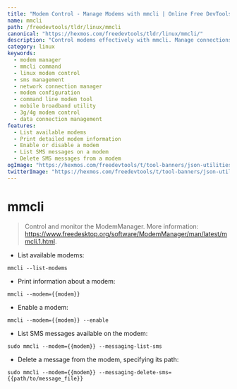 ```yaml
---
title: "Modem Control - Manage Modems with mmcli | Online Free DevTools by Hexmos"
name: mmcli
path: /freedevtools/tldr/linux/mmcli
canonical: "https://hexmos.com/freedevtools/tldr/linux/mmcli/"
description: "Control modems effectively with mmcli. Manage connections, send SMS, and monitor network status using this command line interface. Free online tool, no registration required."
category: linux
keywords:
  - modem manager
  - mmcli command
  - linux modem control
  - sms management
  - network connection manager
  - modem configuration
  - command line modem tool
  - mobile broadband utility
  - 3g/4g modem control
  - data connection management
features:
  - List available modems
  - Print detailed modem information
  - Enable or disable a modem
  - List SMS messages on a modem
  - Delete SMS messages from a modem
ogImage: "https://hexmos.com/freedevtools/t/tool-banners/json-utilities-banner.png"
twitterImage: "https://hexmos.com/freedevtools/t/tool-banners/json-utilities-banner.png"
---
```


# mmcli

> Control and monitor the ModemManager.
> More information: <https://www.freedesktop.org/software/ModemManager/man/latest/mmcli.1.html>.

- List available modems:

`mmcli --list-modems`

- Print information about a modem:

`mmcli --modem={{modem}}`

- Enable a modem:

`mmcli --modem={{modem}} --enable`

- List SMS messages available on the modem:

`sudo mmcli --modem={{modem}} --messaging-list-sms`

- Delete a message from the modem, specifying its path:

`sudo mmcli --modem={{modem}} --messaging-delete-sms={{path/to/message_file}}`
